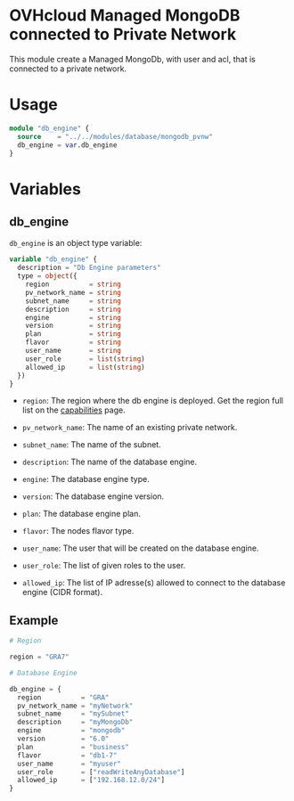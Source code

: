 # OVHcloud Managed MongoDB connected to Private Network

This module create a Managed MongoDb, with user and acl, that is connected to a private network.

# Usage

```terraform
module "db_engine" {
  source    = "../../modules/database/mongodb_pvnw"
  db_engine = var.db_engine
}
```

# Variables

## db_engine

`db_engine` is an object type variable:

```terraform
variable "db_engine" {
  description = "Db Engine parameters"
  type = object({
    region          = string
    pv_network_name = string
    subnet_name     = string
    description     = string
    engine          = string
    version         = string
    plan            = string
    flavor          = string
    user_name       = string
    user_role       = list(string)
    allowed_ip      = list(string)
  })
}
```

- `region`: The region where the db engine is deployed. Get the region full list on the [capabilities](https://docs.ovh.com/gb/en/publiccloud/databases/mongodb/capabilities/) page.

- `pv_network_name`: The name of an existing private network.

- `subnet_name`: The name of the subnet.

- `description`: The name of the database engine.

- `engine`: The database engine type.

- `version`: The database engine version.

- `plan`: The database engine plan.

- `flavor`: The nodes flavor type.

- `user_name`: The user that will be created on the database engine.

- `user_role`: The list of given roles to the user.

- `allowed_ip`: The list of IP adresse(s) allowed to connect to the database engine (CIDR format).

## Example

```terraform
# Region

region = "GRA7"

# Database Engine

db_engine = {
  region          = "GRA"
  pv_network_name = "myNetwork"
  subnet_name     = "mySubnet"
  description     = "myMongoDb"
  engine          = "mongodb"
  version         = "6.0"
  plan            = "business"
  flavor          = "db1-7"
  user_name       = "myuser"
  user_role       = ["readWriteAnyDatabase"]
  allowed_ip      = ["192.168.12.0/24"]
}
```
